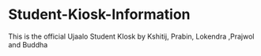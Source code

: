# Student-Kiosk-Information
This is the official Ujaalo Student KIosk by Kshitij, Prabin, Lokendra ,Prajwol and Buddha 
